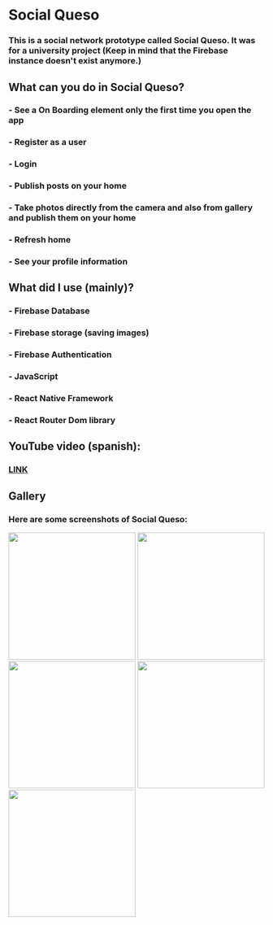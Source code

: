 # Social Queso
### This is a social network prototype called Social Queso. It was for a university project (Keep in mind that the Firebase instance doesn't exist anymore.)
## What can you do in Social Queso?
### - See a On Boarding element only the first time you open the app
### - Register as a user
### - Login
### - Publish posts on your home
### - Take photos directly from the camera and also from gallery and publish them on your home
### - Refresh home
### - See your profile information
## What did I use (mainly)?
### - Firebase Database
### - Firebase storage (saving images)
### - Firebase Authentication
### - JavaScript
### - React Native Framework
### - React Router Dom library
## YouTube video (spanish):
### [LINK](https://youtu.be/xsF8pL8rwJM)
## Gallery
### Here are some screenshots of Social Queso:
<img src="https://github.com/DeusEli/Social-Queso/assets/54603839/3c8f061e-336b-4f96-b2de-5c4efbdb078b" width="250"/>
<img src="https://github.com/DeusEli/Social-Queso/assets/54603839/da2903f0-2ee9-4586-b104-10b639c7fde5" width="250"/>
<img src="https://github.com/DeusEli/Social-Queso/assets/54603839/b03e0bf4-9a0d-4800-8357-f87b65e68062" width="250"/>
<img src="https://github.com/DeusEli/Social-Queso/assets/54603839/a9266019-f253-4dce-997d-ac573a132927" width="250"/>
<img src="https://github.com/DeusEli/Social-Queso/assets/54603839/d992b8fe-f2e9-470d-b1b8-dc54b45b8f7c" width="250"/>
